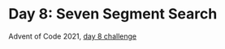 # Day 8: Seven Segment Search

Advent of Code 2021, [day 8 challenge](https://adventofcode.com/2021/day/8)
